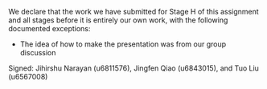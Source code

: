 We declare that the work we have submitted for Stage H of this assignment and all stages before it is entirely our own work, with the following documented exceptions:

* The idea of how to make the presentation was from our group discussion

Signed: Jihirshu Narayan (u6811576), Jingfen Qiao (u6843015), and Tuo Liu (u6567008)
